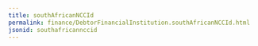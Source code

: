 ```yaml
---
title: southAfricanNCCId
permalink: finance/DebtorFinancialInstitution.southAfricanNCCId.html
jsonid: southafricannccid
---
```

